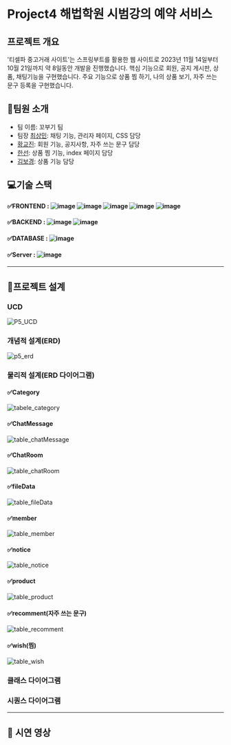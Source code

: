 # Project4 해법학원 시범강의 예약 서비스

## 프로젝트 개요
'티셀파 중고거래 사이트'는 스프링부트를 활용한 웹 사이트로 2023년 11월 14일부터 10월 21일까지 약 8일동안 개발을 진행했습니다. 핵심 기능으로 회원, 공지 게시판, 상품, 채팅기능을 구현했습니다. 주요 기능으로 상품 찜 하기, 나의 상품 보기, 자주 쓰는 문구 등록을 구현했습니다. 

## 👋팀원 소개
- 팀 이름: 꼬부기 팀
- 팀장 [최상민](https://github.com/sangmin0816): 채팅 기능, 관리자 페이지, CSS 담당
- [황교진](https://github.com/sendjin5): 회원 기능, 공지사항, 자주 쓰는 문구 담당
- [한선](https://github.com/hansun321): 상품 찜 기능, index 페이지 담당
- [김보경](https://github.com/emssme): 상품 기능 담당

## 💻기술 스택
#### ✅FRONTEND : ![image](https://github.com/chunjae-kkobugi/team45/assets/139138265/9be20de0-7740-404f-957b-002a5994877b) ![image](https://github.com/chunjae-kkobugi/team45/assets/139138265/c00fee88-0527-46d5-ae6d-03cd2eab3772) ![image](https://github.com/chunjae-kkobugi/team45/assets/139138265/bfdf78b0-8232-4b8a-b512-5db94f0b67de) ![image](https://github.com/chunjae-kkobugi/team45/assets/139138265/10422a78-d798-4c7c-b92f-47d5ace85726) ![image](https://github.com/chunjae-kkobugi/team45/assets/139138265/3e3bfd04-2dbc-424b-a818-21426bad1f26)
#### ✅BACKEND : ![image](https://github.com/chunjae-kkobugi/team45/assets/139138265/9f3919e5-d97f-49cc-853d-3474f08fff0b) ![image](https://github.com/chunjae-kkobugi/team45/assets/139138265/720fcd1f-6ee1-4c3a-b8da-3e23ea5acbce)
#### ✅DATABASE : ![image](https://github.com/chunjae-kkobugi/team45/assets/139138265/ab499e8f-97e0-4a46-8435-d5242bee6c12)
#### ✅Server : ![image](https://github.com/chunjae-kkobugi/team45/assets/139138265/208bed05-299a-43e6-8a38-e9e6627497e3)

---
## 📝프로젝트 설계

### UCD
![P5_UCD](https://github.com/chunjae-kkobugi/team45/assets/139138265/6695f9d9-dea8-48e4-8085-ef05a04361a0)

### 개념적 설계(ERD)
![p5_erd](https://github.com/chunjae-kkobugi/team45/assets/139138265/dde07dd8-b6c7-43df-891b-6834e2e2e021)

### 물리적 설계(ERD 다이어그램)
#### ✅Category
![tabele_category](https://github.com/chunjae-kkobugi/team45/assets/139138265/70e6add3-8e9a-4ccf-8499-8af0abb0c0af)
#### ✅ChatMessage
![table_chatMessage](https://github.com/chunjae-kkobugi/team45/assets/139138265/512f779e-ccb3-4c20-881b-4e2a67f37f92)
#### ✅ChatRoom
![table_chatRoom](https://github.com/chunjae-kkobugi/team45/assets/139138265/59626d68-9c20-4b8f-b361-3111ddd5ee61)
#### ✅fileData
![table_fileData](https://github.com/chunjae-kkobugi/team45/assets/139138265/4a6002f3-ec69-4a80-9898-dae4a724791a)
#### ✅member
![table_member](https://github.com/chunjae-kkobugi/team45/assets/139138265/1edbc26f-8737-41a6-bf68-fec6d3170d9d)
#### ✅notice
![table_notice](https://github.com/chunjae-kkobugi/team45/assets/139138265/1f749148-cb7d-4929-a16b-8a0bf1e2d1bf)
#### ✅product
![table_product](https://github.com/chunjae-kkobugi/team45/assets/139138265/d38cdfd9-db52-40a1-aa6d-e36ecae7df5b)
#### ✅recomment(자주 쓰는 문구)
![table_recomment](https://github.com/chunjae-kkobugi/team45/assets/139138265/1cda773f-b5cd-4999-82c0-3fb01db10866)
#### ✅wish(찜)
![table_wish](https://github.com/chunjae-kkobugi/team45/assets/139138265/f79f93b4-598f-45de-8dc3-859cdece7864)



### 클래스 다이어그램


### 시퀀스 다이어그램


---

[//]: # (## 🔧기능 구현)


## 🎥 시연 영상

